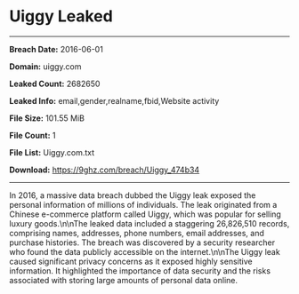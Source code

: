 # Uiggy Leaked

------------
**Breach Date:** 2016-06-01

**Domain:** uiggy.com

**Leaked Count:** 2682650

**Leaked Info:** email,gender,realname,fbid,Website activity

**File Size:** 101.55 MiB

**File Count:** 1

**File List:** Uiggy.com.txt

**Download:** https://9ghz.com/breach/Uiggy_474b34

------------
In 2016, a massive data breach dubbed the Uiggy leak exposed the personal information of millions of individuals. The leak originated from a Chinese e-commerce platform called Uiggy, which was popular for selling luxury goods.\n\nThe leaked data included a staggering 26,826,510 records, comprising names, addresses, phone numbers, email addresses, and purchase histories. The breach was discovered by a security researcher who found the data publicly accessible on the internet.\n\nThe Uiggy leak caused significant privacy concerns as it exposed highly sensitive information. It highlighted the importance of data security and the risks associated with storing large amounts of personal data online.
